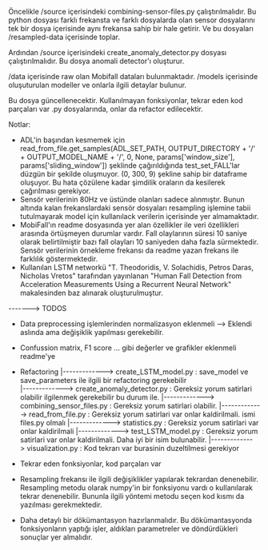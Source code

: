 Öncelikle /source içerisindeki combining-sensor-files.py çalıştırılmalıdır. Bu python dosyası farklı frekansta ve farklı dosyalarda olan sensor dosyalarını tek bir dosya içerisinde aynı frekansa sahip bir hale getirir. Ve bu dosyaları /resampled-data içerisinde toplar.

Ardından /source içerisindeki create_anomaly_detector.py dosyası çalıştırılmalıdır. Bu dosya anomali detector'ı oluşturur.

/data içerisinde raw olan Mobifall dataları bulunmaktadır.
/models içerisinde oluşuturulan modeller ve onlarla ilgili detaylar bulunur.

Bu dosya güncellenecektir.
Kullanılmayan fonksiyonlar, tekrar eden kod parçaları var .py dosyalarında, onlar da refactor edilecektir.

Notlar: 
* ADL'in başından kesmemek için read_from_file.get_samples(ADL_SET_PATH, OUTPUT_DIRECTORY + '/' + OUTPUT_MODEL_NAME + '/', 0, None, params['window_size'], params['sliding_window']) şeklinde çağırıldığında test_set_FALL'lar düzgün bir şekilde oluşmuyor. (0, 300, 9) şekline sahip bir dataframe oluşuyor. Bu hata çözülene kadar şimdilik oraların da kesilerek çağırılması gerekiyor.
* Sensör verilerinin 80Hz ve üstünde olanları sadece alınmıştır. Bunun altında kalan frekanslardaki sensör dosyaları resampling işlemine tabii tutulmayarak model için kullanılack verilerin içerisinde yer almamaktadır.
* MobiFall'ın readme dosyasında yer alan özellikler ile veri özellikleri arasında örtüşmeyen durumlar vardır. Fall olaylarının süresi 10 saniye olarak belirtilmiştir bazı fall olayları 10 saniyeden daha fazla sürmektedir. Sensör verilerinin örnekleme frekansı da readme yazan frekans ile farklılık göstermektedir.
* Kullanılan LSTM networkü "T. Theodoridis, V. Solachidis, Petros Daras, Nicholas Vretos" tarafından yayınlanan "Human Fall Detection from Acceleration Measurements Using a Recurrent Neural Network" makalesinden baz alınarak oluşturulmuştur.

-------> TODOS
  * Data preprocessing işlemlerinden normalizasyon eklenmeli --> Eklendi aslında ama değişiklik yapılması gerekebilir.
  * Confussion matrix, F1 score ... gibi değerler ve grafikler eklenmeli readme'ye
  * Refactoring 
    |-------------> create_LSTM_model.py : save_model ve save_parameters ile ilgili bir refactoring gerekebilir               
    |-------------> create_anomaly_detector.py : Gereksiz yorum satirlari olabilir ilgilenmek gerekebilir bu durum ile.
    |-------------> combining_sensor_files.py : Gereksiz yorum satirlari olabilir.
    |-------------> read_from_file.py : Gereksiz yorum satirlari var onlar kaldirilmali. ismi files.py olmalı
    |-------------> statistics.py : Gereksiz yorum satirlari var onlar kaldirilmali
    |-------------> test_LSTM_model.py : Gereksiz yorum satirlari var onlar kaldirilmali. Daha iyi bir isim bulunabilir.
    |-------------> visualization.py : Kod tekrarı var burasinin duzeltilmesi gerekiyor
  
  * Tekrar eden fonksiyonlar, kod parçaları var 
  * Resampling frekansı ile ilgili değişiklikler yapılarak tekrardan denenebilir. Resampling metodu olarak numpy'in bir fonksiyonu vardı o kullanılarak tekrar denenebilir. Bununla ilgili yöntemi metodu seçen kod kısmı da yazılması gerekmektedir.
  * Daha detaylı bir dökümantasyon hazırlanmalıdır. Bu dökümantasyonda fonksiyonların yaptığı işler, aldıkları parametreler ve döndürdükleri sonuçlar yer almalıdır.
